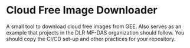 # Cloud Free Image Downloader

A small tool to download cloud free images from GEE. Also serves as an example that projects in the DLR MF-DAS organization should follow. You should copy the CI/CD set-up and other practices for your repository.
